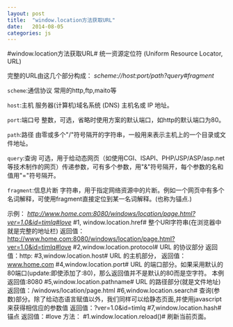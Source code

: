 ```yaml
---
layout: post
title:  "window.location方法获取URL"
date:   2014-08-05 
categories: js
---
```




#window.location方法获取URL#
统一资源定位符 (Uniform Resource Locator, URL)

完整的URL由这几个部分构成：
*scheme://host:port/path?query#fragment*

`scheme`:通信协议
常用的http,ftp,maito等

`host`:主机
服务器(计算机)域名系统 (DNS) 主机名或 IP 地址。

`port`:端口号
整数，可选，省略时使用方案的默认端口，如http的默认端口为80。

`path`:路径
由零或多个"/"符号隔开的字符串，一般用来表示主机上的一个目录或文件地址。

`query`:查询
可选，用于给动态网页（如使用CGI、ISAPI、PHP/JSP/ASP/asp.net等技术制作的网页）传递参数，可有多个参数，用"&"符号隔开，每个参数的名和值用"="符号隔开。

`fragment`:信息片断
字符串，用于指定网络资源中的片断。例如一个网页中有多个名词解释，可使用fragment直接定位到某一名词解释。(也称为锚点.)


示例：
*http://www.home.com:8080/windows/location/page.html?ver=1.0&id=timlq#love*
#1, window.location.href#
整个URl字符串(在浏览器中就是完整的地址栏)
返回值：http://www.home.com:8080/windows/location/page.html?ver=1.0&id=timlq#love
#2,window.location.protocol#
URL 的协议部分
返回值：http:
#3,window.location.host#
URL 的主机部分，
返回值：www.home.com
#4,window.location.port#
URL 的端口部分。如果采用默认的80端口(update:即使添加了:80)，那么返回值并不是默认的80而是空字符。
本例返回值:8080
#5,window.location.pathname#
URL 的路径部分(就是文件地址)
返回值：/windows/location/page.html
#6,window.location.search#
查询(参数)部分。除了给动态语言赋值以外，我们同样可以给静态页面,并使用javascript来获得相信应的参数值
返回值：?ver=1.0&id=timlq
#7,window.location.hash#
锚点
返回值：#love
方法：
#1.window.location.reload()#
刷新当前页面。